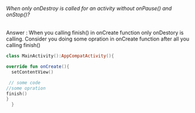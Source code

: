 ###### When only onDestroy is called for an activity without onPause() and onStop()?

Answer :
When you calling finish() in onCreate function only onDestory is calling.
Consider you doing some opration in onCreate function after all you calling finish()
```kt
class MainActivity():AppCompatActivity(){

override fun onCreate(){
  setContentView()

 // some code
//some opration 
finish()    
}
  }
```
